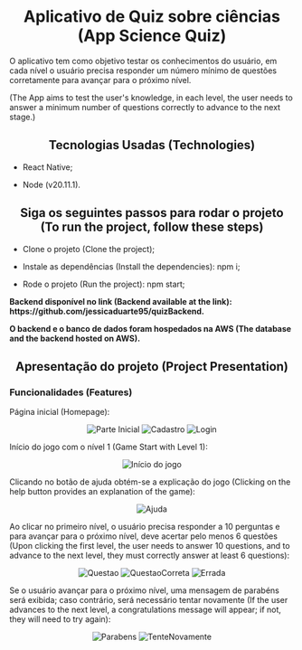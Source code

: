 <h1 align="center"> Aplicativo de Quiz sobre ciências (App Science Quiz) </h1>
<p>O aplicativo tem como objetivo testar os conhecimentos do usuário, em cada nível o usuário precisa responder um número mínimo de questões corretamente para avançar para o próximo nível.</p>
<p>(The App aims to test the user's knowledge, in each level, the user needs to answer a minimum number of questions correctly to advance to the next stage.)</p>

<h2 align="center"> Tecnologias Usadas (Technologies) </h2>

- React Native;

- Node  (v20.11.1).

<h2 align="center">  Siga os seguintes passos para rodar o projeto (To run the project, follow these steps) </h2>

- Clone o projeto (Clone the project);

- Instale as dependências (Install the dependencies): npm i;

- Rode o projeto (Run the project): npm start; 


<p> <strong>Backend disponível no link (Backend available at the link): https://github.com/jessicaduarte95/quizBackend. </strong> </p>
<p> <strong>O backend e o banco de dados foram hospedados na AWS (The database and the backend hosted on AWS). </strong></p>


<h2 align="center"> Apresentação do projeto (Project Presentation) </h2>

### Funcionalidades (Features)
<p>Página inicial (Homepage): </p>

<div display="flex" align="center">
  <img src="/img/foto1.png" alt="Parte Inicial"> 
  <img src="/img/foto2.png" alt="Cadastro">
  <img src="/img/foto3.png" alt="Login">
</div>

<p>Início do jogo com o nível 1 (Game Start with Level 1): </p>
<div display="flex" align="center">
  <img src="/img/foto4.png" alt="Início do jogo">
</div>

<p>Clicando no botão de ajuda obtém-se a explicação do jogo (Clicking on the help button provides an explanation of the game): </p>
<div display="flex" align="center">
  <img src="/img/foto10.png" alt="Ajuda">
</div>

<p> Ao clicar no primeiro nível, o usuário precisa responder a 10 perguntas e para avançar para o próximo nível, deve acertar pelo menos 6 questões (Upon clicking the first level, the user needs to answer 10 questions, and to advance to the next level, they must correctly answer at least 6 questions): </p>
<div display="flex" align="center">
  <img src="/img/foto5.png" alt="Questao">
  <img src="/img/foto6.png" alt="QuestaoCorreta">
  <img src="/img/foto7.png" alt="Errada">
</div>

<p>Se o usuário avançar para o próximo nível, uma mensagem de parabéns será exibida; caso contrário, será necessário tentar novamente (If the user advances to the next level, a congratulations message will appear; if not, they will need to try again): </p>
<div display="flex" align="center">
  <img src="/img/foto9.png" alt="Parabens">
  <img src="/img/foto8.png" alt="TenteNovamente">
</div>

